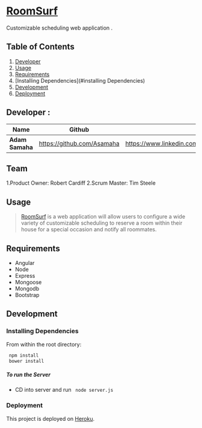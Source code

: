 # [RoomSurf](https://roomsurf.herokuapp.com/#/signup)
Customizable scheduling web application .

## Table of Contents

1. [Developer](#developer)
1. [Usage](#usage)
1. [Requirements](#requirements)
1. [Installing Dependencies](#installing Dependencies)
1. [Development](#development)
1. [Deployment](#deployment)

## Developer :

| Name        | Github           | LinkedIn           |
| ------------- |:-------------:| -------------:|
| **Adam Samaha**      | https://github.com/Asamaha | https://www.linkedin.com/in/adamsamaha |


## Team

1.Product Owner: Robert Cardiff
2.Scrum Master: Tim Steele


## Usage

> [RoomSurf](https://roomsurf.herokuapp.com/#/signup) is a web application will allow users to configure a wide variety of customizable scheduling to reserve a room within their house for a special occasion and notify all roommates.

## Requirements

- Angular
- Node
- Express
- Mongoose
- Mongodb
- Bootstrap

## Development

### Installing Dependencies

From within the root directory:

```sh
 npm install
 bower install
```
##### To run the Server

- CD into server and run ``` node server.js```

### Deployment

This project is deployed on [Heroku](https://www.heroku.com/).